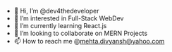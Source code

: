 - 👋 Hi, I’m @dev4thedeveloper
- 👀 I’m interested in Full-Stack WebDev
- 🌱 I’m currently learning React.js
- 💞️ I’m looking to collaborate on MERN Projects
- 📫 How to reach me @mehta.divyansh@yahoo.com

<!---
dev4thedeveloper/dev4thedeveloper is a ✨ special ✨ repository because its `README.md` (this file) appears on your GitHub profile.
You can click the Preview link to take a look at your changes.
--->

